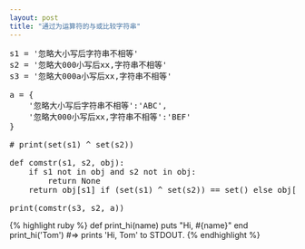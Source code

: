 ```yaml
---
layout: post
title: "通过为运算符的与或比较字符串"
---
```

<pre>
s1 = '忽略大小写后字符串不相等'
s2 = '忽略大000小写后xx,字符串不相等'
s3 = '忽略大000a小写后xx,字符串不相等'

a = {
    '忽略大小写后字符串不相等':'ABC',
    '忽略大000小写后xx,字符串不相等':'BEF'
}

# print(set(s1) ^ set(s2))

def comstr(s1, s2, obj):
    if s1 not in obj and s2 not in obj:
        return None
    return obj[s1] if (set(s1) ^ set(s2)) == set() else obj[s1] if s1 in obj else obj[s2]

print(comstr(s3, s2, a))
</pre>
{% highlight ruby %}
def print_hi(name)
  puts "Hi, #{name}"
end
print_hi('Tom')
#=> prints 'Hi, Tom' to STDOUT.
{% endhighlight %}

